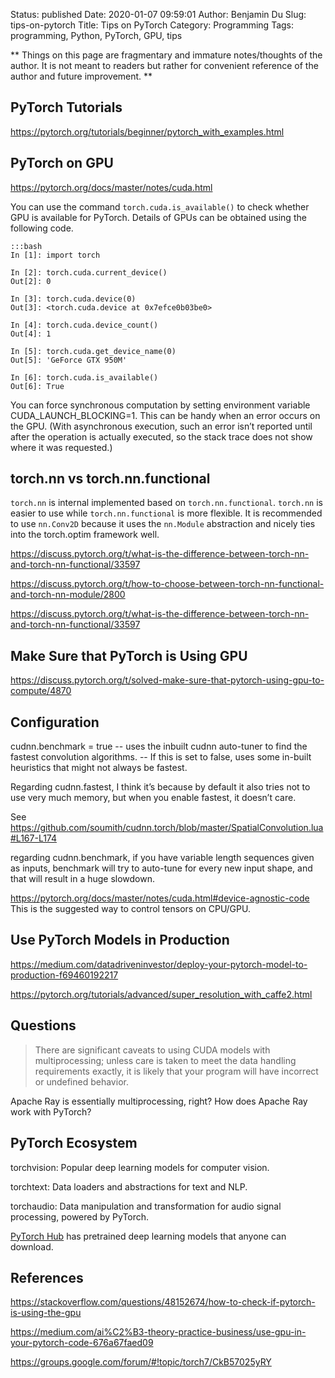 Status: published
Date: 2020-01-07 09:59:01
Author: Benjamin Du
Slug: tips-on-pytorch
Title: Tips on PyTorch
Category: Programming
Tags: programming, Python, PyTorch, GPU, tips

**
Things on this page are fragmentary and immature notes/thoughts of the author.
It is not meant to readers but rather for convenient reference of the author and future improvement.
**

## PyTorch Tutorials

https://pytorch.org/tutorials/beginner/pytorch_with_examples.html


## PyTorch on GPU

https://pytorch.org/docs/master/notes/cuda.html

You can use the command `torch.cuda.is_available()`
to check whether GPU is available for PyTorch.
Details of GPUs can be obtained using the following code.


    :::bash
    In [1]: import torch

    In [2]: torch.cuda.current_device()
    Out[2]: 0

    In [3]: torch.cuda.device(0)
    Out[3]: <torch.cuda.device at 0x7efce0b03be0>

    In [4]: torch.cuda.device_count()
    Out[4]: 1

    In [5]: torch.cuda.get_device_name(0)
    Out[5]: 'GeForce GTX 950M'

    In [6]: torch.cuda.is_available()
    Out[6]: True

You can force synchronous computation by setting environment variable CUDA_LAUNCH_BLOCKING=1. 
This can be handy when an error occurs on the GPU. 
(With asynchronous execution, such an error isn’t reported until after the operation is actually executed, 
so the stack trace does not show where it was requested.)

## torch.nn vs torch.nn.functional

`torch.nn` is internal implemented based on `torch.nn.functional`.
`torch.nn` is easier to use while `torch.nn.functional` is more flexible.
It is recommended to use `nn.Conv2D` because it uses the `nn.Module` abstraction 
and nicely ties into the torch.optim framework well.

https://discuss.pytorch.org/t/what-is-the-difference-between-torch-nn-and-torch-nn-functional/33597

https://discuss.pytorch.org/t/how-to-choose-between-torch-nn-functional-and-torch-nn-module/2800

https://discuss.pytorch.org/t/what-is-the-difference-between-torch-nn-and-torch-nn-functional/33597

## Make Sure that PyTorch is Using GPU

https://discuss.pytorch.org/t/solved-make-sure-that-pytorch-using-gpu-to-compute/4870

## Configuration

cudnn.benchmark = true -- uses the inbuilt cudnn auto-tuner to find the fastest convolution algorithms.
                       -- If this is set to false, uses some in-built heuristics that might not always be fastest.

Regarding cudnn.fastest, 
I think it’s because by default it also tries not to use very much memory, 
but when you enable fastest, 
it doesn’t care.

See https://github.com/soumith/cudnn.torch/blob/master/SpatialConvolution.lua#L167-L174

regarding cudnn.benchmark, 
if you have variable length sequences given as inputs, 
benchmark will try to auto-tune for every new input shape, 
and that will result in a huge slowdown.

https://pytorch.org/docs/master/notes/cuda.html#device-agnostic-code
This is the suggested way to control tensors on CPU/GPU. 

## Use PyTorch Models in Production

https://medium.com/datadriveninvestor/deploy-your-pytorch-model-to-production-f69460192217

https://pytorch.org/tutorials/advanced/super_resolution_with_caffe2.html

## Questions

> There are significant caveats to using CUDA models with multiprocessing; 
> unless care is taken to meet the data handling requirements exactly, 
> it is likely that your program will have incorrect or undefined behavior.

Apache Ray is essentially multiprocessing, right? 
How does Apache Ray work with PyTorch?

## PyTorch Ecosystem

torchvision: Popular deep learning models for computer vision.

torchtext: Data loaders and abstractions for text and NLP.

torchaudio: Data manipulation and transformation for audio signal processing, powered by PyTorch.

[PyTorch Hub](https://pytorch.org/hub/) has pretrained deep learning models 
that anyone can download.


## References

https://stackoverflow.com/questions/48152674/how-to-check-if-pytorch-is-using-the-gpu

https://medium.com/ai%C2%B3-theory-practice-business/use-gpu-in-your-pytorch-code-676a67faed09

https://groups.google.com/forum/#!topic/torch7/CkB57025yRY
